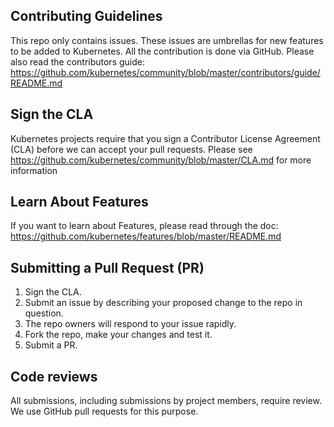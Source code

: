 ## Contributing Guidelines
This repo only contains issues. These issues are umbrellas for new features to be added to Kubernetes. All the contribution is done via GitHub. Please also read the contributors guide: https://github.com/kubernetes/community/blob/master/contributors/guide/README.md

## Sign the CLA
Kubernetes projects require that you sign a Contributor License Agreement (CLA) before we can accept your pull requests. Please see https://github.com/kubernetes/community/blob/master/CLA.md for more information

## Learn About Features
If you want to learn about Features, please read through the doc:
https://github.com/kubernetes/features/blob/master/README.md

## Submitting a Pull Request (PR)
1. Sign the CLA.
2. Submit an issue by describing your proposed change to the repo in question.
3. The repo owners will respond to your issue rapidly.
4. Fork the repo, make your changes and test it.
5. Submit a PR.

## Code reviews
All submissions, including submissions by project members, require review. We use GitHub pull requests for this purpose.
